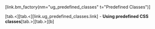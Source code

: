 [link.bm_factory(nm="ug_predefined_classes" t="Predefined Classes")]

[tab.<][tab.<][link.ug_predefined_classes.link] - **Using predefined CSS classes**[tab.>][tab.>][b]

